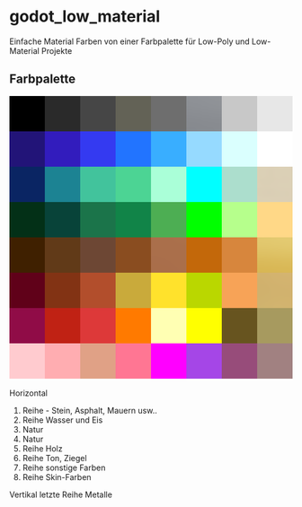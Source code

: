 # godot_low_material
Einfache Material Farben von einer Farbpalette für Low-Poly und Low-Material Projekte

## Farbpalette
![Farben_01](img/colors_01.png)

Horizontal
1. Reihe - Stein, Asphalt, Mauern usw..
2. Reihe Wasser und Eis
3. Natur
4. Natur
5. Reihe Holz
6. Reihe Ton, Ziegel
7. Reihe sonstige Farben
8. Reihe Skin-Farben

Vertikal
letzte Reihe Metalle
